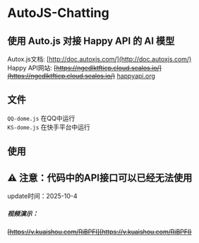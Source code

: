 # AutoJS-Chatting
## 使用 Auto.js 对接 Happy API 的 AI 模型

Autox.js文档: [http://doc.autoxjs.com/](http://doc.autoxjs.com/)
<br/>
Happy API网站:  ~~[https://ngedlktfticp.cloud.sealos.io/](https://ngedlktfticp.cloud.sealos.io/)~~  [happyapi.org](https://happyapi.org)

## 文件

`QQ-dome.js`  在QQ中运行
<br/>
`KS-dome.js`  在快手平台中运行

## 使用

## ⚠️ 注意：代码中的API接口可以已经无法使用
update时间：2025-10-4

##### 视频演示：
~~[https://v.kuaishou.com/RiBPFI](https://v.kuaishou.com/RiBPFI)~~
